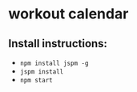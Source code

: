# workout calendar

## Install instructions:

- `npm install jspm -g`
- `jspm install`
- `npm start`
